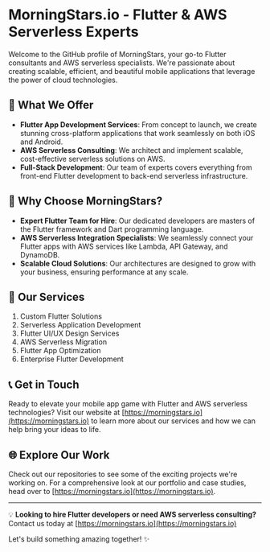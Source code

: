 # MorningStars.io - Flutter & AWS Serverless Experts

Welcome to the GitHub profile of MorningStars, your go-to Flutter consultants and AWS serverless specialists. We're passionate about creating scalable, efficient, and beautiful mobile applications that leverage the power of cloud technologies.

## 🌟 What We Offer

- **Flutter App Development Services**: From concept to launch, we create stunning cross-platform applications that work seamlessly on both iOS and Android.
- **AWS Serverless Consulting**: We architect and implement scalable, cost-effective serverless solutions on AWS.
- **Full-Stack Development**: Our team of experts covers everything from front-end Flutter development to back-end serverless infrastructure.

## 💼 Why Choose MorningStars?

- **Expert Flutter Team for Hire**: Our dedicated developers are masters of the Flutter framework and Dart programming language.
- **AWS Serverless Integration Specialists**: We seamlessly connect your Flutter apps with AWS services like Lambda, API Gateway, and DynamoDB.
- **Scalable Cloud Solutions**: Our architectures are designed to grow with your business, ensuring performance at any scale.

## 🚀 Our Services

1. Custom Flutter Solutions
2. Serverless Application Development
3. Flutter UI/UX Design Services
4. AWS Serverless Migration
5. Flutter App Optimization
6. Enterprise Flutter Development

## 📞 Get in Touch

Ready to elevate your mobile app game with Flutter and AWS serverless technologies? Visit our website at [https://morningstars.io](https://morningstars.io) to learn more about our services and how we can help bring your ideas to life.

## 🌐 Explore Our Work

Check out our repositories to see some of the exciting projects we're working on. For a comprehensive look at our portfolio and case studies, head over to [https://morningstars.io](https://morningstars.io).

---

💡 **Looking to hire Flutter developers or need AWS serverless consulting?**
Contact us today at [https://morningstars.io](https://morningstars.io)

Let's build something amazing together! ✨